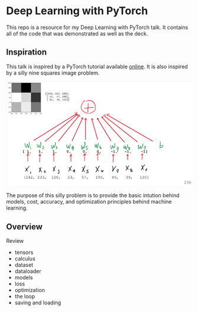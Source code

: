 # Deep Learning with PyTorch
This repo is a resource for my Deep Learning with PyTorch talk. It
contains all of the code that was demonstrated as well as the deck.

## Inspiration
This talk is inspired by a PyTorch tutorial available [online](https://pytorch.org/tutorials/beginner/pytorch_with_examples.html).
It is also inspired by a silly nine squares image problem.

![9 Squares](powerpoint/9squares.png "9 Squares")

The purpose of this silly problem is to provide the basic intution
behind models, cost, accuracy, and optimization principles behind
machine learning.

## Overview
Review

- tensors
- calculus
- dataset
- dataloader
- models
- loss
- optimization
- the loop
- saving and loading
